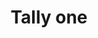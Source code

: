 ---
title: Tally one
tags: ["tally", "one", "count", "score", "total", "points", "sum"]
icon: tally-one
svg: '<svg xmlns="http://www.w3.org/2000/svg" width="24" height="24" fill="none" viewBox="0 0 24 24" stroke-width="1.5" stroke-linecap="round" stroke-linejoin="round" stroke="currentColor"><path d="M4 4v16"/></svg>'
---
